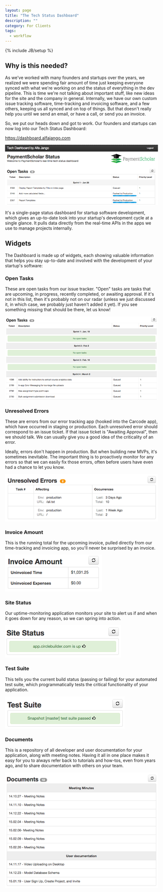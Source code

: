 ```yaml
---
layout: page
title: "The Tech Status Dashboard"
description: ""
category: For Clients
tags:
  - workflow
---
```

{% include JB/setup %}

## Why is this needed?

As we've worked with many founders and startups over the years, we realized we were spending fair amount of time just keeping everyone synced with what we're working on and the status of everything in the dev pipeline.
This is time we're not talking about important stuff, like new ideas for the site and the company in general.
Internally, we have our own custom issue tracking software, time-tracking and invoicing software, and a few others, keeping us all synced and on top of things.
But that doesn't really help you until we send an email, or have a call, or send you an invoice.

So, we put our heads down and got to work. Our founders and startups can
now log into our Tech Status Dashboard:

https://dashboard.alfajango.com

![Client Dashboard](/assets/images/client-dashboard.png)

It's a single-page status dashboard for startup software development, which gives an up-to-date look into your startup's development cycle at a single glance.
It pulls data directly from the real-time APIs in the apps we use to manage projects internally.

## Widgets

The Dashboard is made up of widgets, each showing valuable information
that helps you stay up-to-date and involved with the development of your
startup's software:

### Open Tasks

These are open tasks from our issue tracker.
"Open" tasks are tasks that are upcoming, in progress, recently completed, or awaiting approval.
If it's not in this list, then it's probably not on our radar (unless we just discussed it, in which case, we probably just haven't added it yet).
If you see something missing that should be there, let us know!

![Client Dashboard Open Tasks](/assets/images/client-dashboard-open-tasks.png)

### Unresolved Errors

These are errors from our error tracking app (hooked into the Carcode app), which have occurred in staging or production.
Each unresolved error should correspond to an issue ticket.
If that issue ticket is "Awaiting Approval", then we should talk.
We can usually give you a good idea of the criticality of an error.

Ideally, errors don't happen in production. But when building new MVPs, it's sometimes inevitable.
The important thing is to proactively monitor for any errors so that we can easily fix those errors, often before
users have even had a chance to let you know.

![Client Dashboard Unresolved Errors](/assets/images/client-dashboard-unresolved-errors.png)

### Invoice Amount

This is the running total for the upcoming invoice, pulled directly from our time-tracking and invoicing app, so you'll never be surprised by an invoice.

![Client Dashboard Invoice Amount](/assets/images/client-dashboard-invoice-amount.png)

### Site Status

Our uptime-monitoring application monitors your site to alert us if and
when it goes down for any reason, so we can spring into action.

![Client Dashboard Site Status](/assets/images/client-dashboard-site-status.png)

### Test Suite

This tells you the current build status (passing or failing) for your
automated test suite, which programmatically tests the critical
functionality of your application.

![Client Dashboard Test Suite](/assets/images/client-dashboard-test-suite.png)

### Documents

This is a repository of all developer and user documentation for your
application, along with meeting notes. Having it all in one place makes
it easy for you to always refer back to tutorials and how-tos, even from
years ago, and to share documentation with others on your team.

![Client Dashboard Documents](/assets/images/client-dashboard-documents.png)
